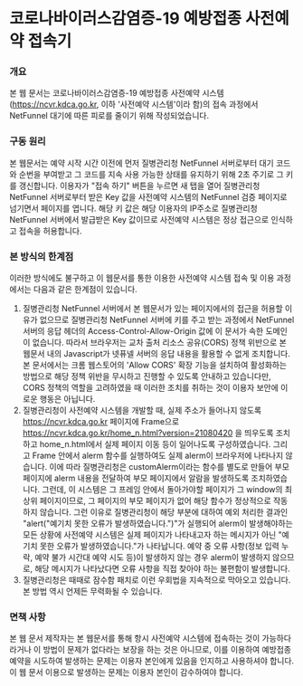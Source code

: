 # 코로나바이러스감염증-19 예방접종 사전예약 접속기

### 개요

본 웹 문서는 코로나바이러스감염증-19 예방접종 사전예약 시스템(https://ncvr.kdca.go.kr, 이하 '사전예약 시스템'이라 함)의 접속 과정에서 NetFunnel 대기에 따른 피로를 줄이기 위해 작성되었습니다.

### 구동 원리

본 웹문서는 예약 시작 시간 이전에 먼저 질병관리청 NetFunnel 서버로부터 대기 코드와 순번을 부여받고 그 코드를 지속 사용 가능한 상태를 유지하기 위해 2초 주기로 그 키를 갱신합니다. 이용자가 "접속 하기" 버튼을 누르면 새 탭을 열어 질병관리청 NetFunnel 서버로부터 받은 Key 값을 사전예약 시스템의 NetFunnel 검증 페이지로 넘기면서 페이지를 엽니다. 해당 키 값은 해당 이용자의 IP주소로 질병관리청 NetFunnel 서버에서 발급받은 Key 값이므로 사전예약 시스템은 정상 접근으로 인식하고 접속을 허용합니다.

### 본 방식의 한계점

이러한 방식에도 불구하고 이 웹문서를 통한 이용한 사전예약 시스템 접속 및 이용 과정에서는 다음과 같은 한계점이 있습니다.

1. 질병관리청 NetFunnel 서버에서 본 웹문서가 있는 페이지에서의 접근을 허용할 이유가 없으므로 질병관리청 NetFunnel 서버에 키를 주고 받는 과정에서 NetFunnel 서버의 응답 헤더의 Access-Control-Allow-Origin 값에 이 문서가 속한 도메인이 없습니다. 따라서 브라우저는 교차 출처 리소스 공유(CORS) 정책 위반으로 본 웹문서 내의 Javascript가 넷퓨넬 서버의 응답 내용을 활용할 수 없게 조치합니다. 본 문서에서는 크롬 웹스토어의 'Allow CORS' 확장 기능을 설치하여 활성화하는 방법으로 해당 정책 위반을 무시하고 진행할 수 있도록 안내하고 있습니다만, CORS 정책의 역할을 고려하였을 때 이러한 조치를 취하는 것이 이용자 보안에 이로운 행동은 아닙니다. 
2. 질병관리청이 사전예약 시스템을 개발할 때, 실제 주소가 들어나지 않도록 https://ncvr.kdca.go.kr 페이지에 Frame으로 https://ncvr.kdca.go.kr/home_n.html?version=21080420 을 띄우도록 조치하고 home_n.html에서 실제 페이지 이동 등이 일어나도록 구성하였습니다. 그리고 Frame 안에서 alerm 함수를 실행하여도 실제 alerm이 브라우저에 나타나지 않습니다. 이에 따라 질병관리청은 customAlerm이라는 함수를 별도로 만들어 부모 페이지에 alerm 내용을 전달하여 부모 페이지에서 알람을 발생하도록 조치하였습니다. 그런데, 이 시스템은 그 프레임 안에서 돌아가야할 페이지가 그 window의 최 상위 페이지이므로, 그 페이지의 부모 페이지가 없어 해당 함수가 정상적으로 작동하지 않습니다. 그런 이유로 질병관리청이 해당 부분에 대하여 예외 처리한 결과인 "alert("예기치 못한 오류가 발생하였습니다.")"가 실행되어 alerm이 발생해야하는 모든 상황에 사전예약 시스템은 실제 페이지가 나타내고자 하는 메시지가 아닌 "예기치 못한 오류가 발생하였습니다."가 나타납니다. 예약 중 오류 사항(정보 입력 누락, 예약 불가 시간대 예약 시도 등)이 발생하지 않는 경우 alerm이 발생하지 않으므로, 해당 메시지가 나타났다면 오류 사항을 직접 찾아야 하는 불편함이 발생합니다.
3. 질병관리청은 때때로 잠수함 패치로 이런 우회법을 지속적으로 막아오고 있습니다. 본 방법 역시 언제든 무력화될 수 있습니다.

### 면책 사항

본 웹 문서 제작자는 본 웹문서를 통해 항시 사전예약 시스템에 접속하는 것이 가능하다라거나 이 방법이 문제가 없다라는 보장을 하는 것은 아니므로, 이를 이용하여 예방접종 예약을 시도하여 발생하는 문제는 이용자 본인에게 있음을 인지하고 사용하셔야 합니다. 이 웹 문서 이용으로 발생하는 문제는 이용자 본인이 감수하여야 합니다.

